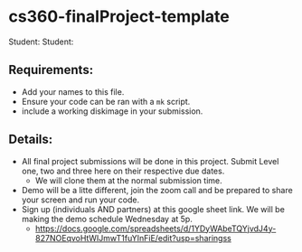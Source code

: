 # cs360-finalProject-template
Student: 
Student: 

## Requirements:
- Add your names to this file.
- Ensure your code can be ran with a `mk` script. 
- include a working diskimage in your submission.

## Details:
- All final project submissions will be done in this project. Submit Level one, two and three here on their respective due dates.
    - We will clone them at the normal submission time. 
- Demo will be a litte different, join the zoom call and be prepared to share your screen and run your code. 
- Sign up (individuals AND partners) at this google sheet link. We will be making the demo schedule Wednesday at 5p. 
    - https://docs.google.com/spreadsheets/d/1YDyWAbeTQYjvdJ4y-827NOEqvoHtWIJmwT1fuYInFiE/edit?usp=sharingss